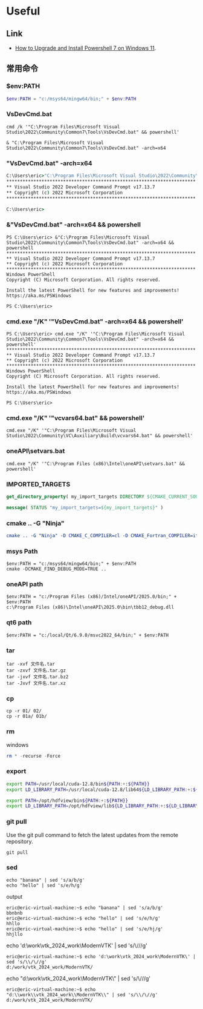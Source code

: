 # Useful

## Link

-  [How to Upgrade and Install Powershell 7 on Windows 11](https://www.youtube.com/watch?v=z4w0OYi5L4M).

## 常用命令

### $env:PATH

```powershell
$env:PATH = "c:/msys64/mingw64/bin;" + $env:PATH
```

### VsDevCmd.bat

```
cmd /k '"C:\Program Files\Microsoft Visual Studio\2022\Community\Common7\Tools\VsDevCmd.bat" && powershell'
```

```
& "C:\Program Files\Microsoft Visual Studio\2022\Community\Common7\Tools\VsDevCmd.bat" -arch=x64
```

### "VsDevCmd.bat" -arch=x64

```cmd
C:\Users\eric>"C:\Program Files\Microsoft Visual Studio\2022\Community\Common7\Tools\VsDevCmd.bat" -arch=x64
**********************************************************************
** Visual Studio 2022 Developer Command Prompt v17.13.7
** Copyright (c) 2022 Microsoft Corporation
**********************************************************************

C:\Users\eric>
```

### &"VsDevCmd.bat" -arch=x64 && powershell
```
PS C:\Users\eric> &"C:\Program Files\Microsoft Visual Studio\2022\Community\Common7\Tools\VsDevCmd.bat" -arch=x64 && powershell
**********************************************************************
** Visual Studio 2022 Developer Command Prompt v17.13.7
** Copyright (c) 2022 Microsoft Corporation
**********************************************************************
Windows PowerShell
Copyright (C) Microsoft Corporation. All rights reserved.

Install the latest PowerShell for new features and improvements! https://aka.ms/PSWindows

PS C:\Users\eric>
```

### cmd.exe "/K" '"VsDevCmd.bat" -arch=x64 && powershell'
```
PS C:\Users\eric> cmd.exe "/K" '"C:\Program Files\Microsoft Visual Studio\2022\Community\Common7\Tools\VsDevCmd.bat" -arch=x64 && powershell'
**********************************************************************
** Visual Studio 2022 Developer Command Prompt v17.13.7
** Copyright (c) 2022 Microsoft Corporation
**********************************************************************
Windows PowerShell
Copyright (C) Microsoft Corporation. All rights reserved.

Install the latest PowerShell for new features and improvements! https://aka.ms/PSWindows

PS C:\Users\eric> 
```

### cmd.exe "/K" '"vcvars64.bat" && powershell'
```
cmd.exe "/K" '"C:\Program Files\Microsoft Visual Studio\2022\Community\VC\Auxiliary\Build\vcvars64.bat" && powershell'
```

### oneAPI\setvars.bat

```
cmd.exe "/K" '"C:\Program Files (x86)\Intel\oneAPI\setvars.bat" && powershell'
```

### IMPORTED_TARGETS
```cmake
get_directory_property( my_import_targets DIRECTORY ${CMAKE_CURRENT_SOURCE_DIR} IMPORTED_TARGETS )

message( STATUS "my_import_targets=${my_import_targets}" )
```

### cmake .. -G "Ninja"

```cmake
cmake .. -G "Ninja" -D CMAKE_C_COMPILER=cl -D CMAKE_Fortran_COMPILER=ifx
```

### msys Path
```
$env:PATH = "c:/msys64/mingw64/bin;" + $env:PATH
cmake -DCMAKE_FIND_DEBUG_MODE=TRUE ..
```

### oneAPI path
```
$env:PATH = "c:/Program Files (x86)/Intel/oneAPI/2025.0/bin;" + $env:PATH
c:\Program Files (x86)\Intel\oneAPI\2025.0\bin\tbb12_debug.dll
```

### qt6 path
```
$env:PATH = "c:/local/Qt/6.9.0/msvc2022_64/bin;" + $env:PATH
```



### tar

```
tar -xvf 文件名.tar
tar -zxvf 文件名.tar.gz
tar -jxvf 文件名.tar.bz2
tar -Jxvf 文件名.tar.xz
```

### cp
```
cp -r 01/ 02/
cp -r 01a/ 01b/
```

### rm
windows
```powershell
rm * -recurse -Force
```

### export
```bash
export PATH=/usr/local/cuda-12.8/bin${PATH:+:${PATH}}
export LD_LIBRARY_PATH=/usr/local/cuda-12.8/lib64${LD_LIBRARY_PATH:+:${LD_LIBRARY_PATH}}

export PATH=/opt/hdfview/bin${PATH:+:${PATH}}
export LD_LIBRARY_PATH=/opt/hdfview/lib${LD_LIBRARY_PATH:+:${LD_LIBRARY_PATH}}
```

### git pull

Use the git pull command to fetch the latest updates from the remote repository.
```
git pull
```

### sed

```
echo "banana" | sed 's/a/b/g'
echo "hello" | sed 's/e/h/g'
```

output
```
eric@eric-virtual-machine:~$ echo "banana" | sed 's/a/b/g'
bbnbnb
eric@eric-virtual-machine:~$ echo "hello" | sed 's/e/h/g'
hhllo
eric@eric-virtual-machine:~$ echo "hello" | sed 's/e/hj/g'
hhjllo
```

echo 'd:\work\vtk_2024_work\ModernVTK\' | sed 's/\\/\//g'
```
eric@eric-virtual-machine:~$ echo 'd:\work\vtk_2024_work\ModernVTK\' | sed 's/\\/\//g'
d:/work/vtk_2024_work/ModernVTK/
```

echo "d:\\work\\vtk_2024_work\\ModernVTK\\" | sed 's/\\/\//g'
```
eric@eric-virtual-machine:~$ echo "d:\\work\\vtk_2024_work\\ModernVTK\\" | sed 's/\\/\//g'
d:/work/vtk_2024_work/ModernVTK/
```
